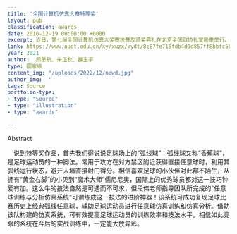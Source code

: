 ```yaml
---
title: '全国计算机仿真大赛特等奖'
layout: pub
classification: awards
date: 2016-12-19 00:00:00 +0000
excerpt: 近日，第七届全国计算机仿真大奖赛决赛及颁奖典礼在北京全国政协礼堂隆重举行。国防科大信息系统与管理学院3支参赛队伍从百余所高校和科研机构的逾千支参赛队中脱颖而出，分别获得特等奖1项、二等奖2项。这是国防科大第三次夺得该项赛事的特等奖！
link: https://www.nudt.edu.cn/xy/xwzx/xydt/8c87fe715fdb4d0d857ff8bbfc5ba2f5.htm
year: 2021
author:  邱思航、朱正秋、雒玉宇
type: 国家级
content_img: "/uploads/2022/12/newd.jpg"
author_img: ''
tags: Source
portfolio-type: 
- type: "Source"
- type: "illustration"
- type: "awards"

---
```

Abstract

　说到特等奖作品，首先我们得说说足球场上的“弧线球”：弧线球又称“香蕉球”，是足球运动员的一种脚法。常用于攻方在对方禁区附近获得直接任意球时，利用其弧线运行状态，避开人墙直接射门得分。相信喜欢足球的小伙伴对此都不陌生，从拥有“黄金右脚”的小贝到“魔术大师”儒尼尼奥，国际上的优秀球员都对这一技巧钟爱有加。这么牛的技法自然是可遇而不可求，但段伟老师指导团队所完成的“任意球训练与分析仿真系统”可谓练成这一技法的进阶神器！该系统可成功复现足球比赛历史上经典弧线任意球，辅助足球运动员进行任意球仿真训练和仿真分析。借助该队构建的仿真系统，可有效提高足球运动员的训练效率和技法水平。相信如此亮眼的系统在今后的实战训练中，一定能大放异彩。
